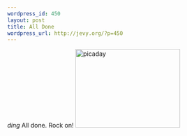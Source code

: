 ```yaml
--- 
wordpress_id: 450
layout: post
title: All Done
wordpress_url: http://jevy.org/?p=450
---
```

*ding*  All done.  Rock on!
<a href="http://www.flickr.com/photos/jevy/475918746/" class="tt-flickr"><img src="http://farm1.static.flickr.com/228/475918746_8a7386c0bf_m.jpg" alt="picaday" width="240" height="180" border="0" /></a>
